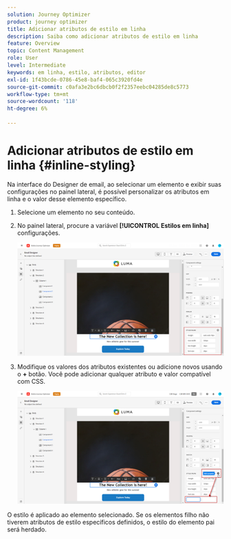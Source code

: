 ```yaml
---
solution: Journey Optimizer
product: journey optimizer
title: Adicionar atributos de estilo em linha
description: Saiba como adicionar atributos de estilo em linha
feature: Overview
topic: Content Management
role: User
level: Intermediate
keywords: em linha, estilo, atributos, editor
exl-id: 1f43bcde-0786-45e8-baf4-065c3920fd4e
source-git-commit: c0afa3e2bc6dbcb0f2f2357eebc04285de8c5773
workflow-type: tm+mt
source-wordcount: '118'
ht-degree: 6%

---
```


# Adicionar atributos de estilo em linha {#inline-styling}

Na interface do Designer de email, ao selecionar um elemento e exibir suas configurações no painel lateral, é possível personalizar os atributos em linha e o valor desse elemento específico.

1. Selecione um elemento no seu conteúdo.
1. No painel lateral, procure a variável **[!UICONTROL Estilos em linha]** configurações.

   ![](assets/styles_1.png)

1. Modifique os valores dos atributos existentes ou adicione novos usando o **+** botão. Você pode adicionar qualquer atributo e valor compatível com CSS.

   ![](assets/styles_2.png)

O estilo é aplicado ao elemento selecionado. Se os elementos filho não tiverem atributos de estilo específicos definidos, o estilo do elemento pai será herdado.

